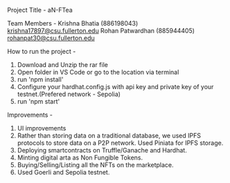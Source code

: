 Project Title - aN-FTea

Team Members - 
Krishna Bhatia   (886198043) krishna17897@csu.fullerton.edu
Rohan Patwardhan (885944405) rohanpat30@csu.fullerton.edu

How to run the project - 
1. Download and Unzip the rar file
2. Open folder in VS Code or go to the location via terminal
3. run 'npm install'
4. Configure your hardhat.config.js with api key and private key of your testnet.(Prefered network - Sepolia)
4. run 'npm start'

Improvements - 
1. UI improvements
2. Rather than storing data on a traditional database, we used IPFS protocols to store data on a P2P network. Used Piniata for IPFS storage.
3. Deploying smartcontracts on Truffle/Ganache and Hardhat.
4. Minting digital arta as Non Fungible Tokens.
5. Buying/Selling/Listing all the NFTs on the marketplace.
6. Used Goerli and Sepolia testnet.

